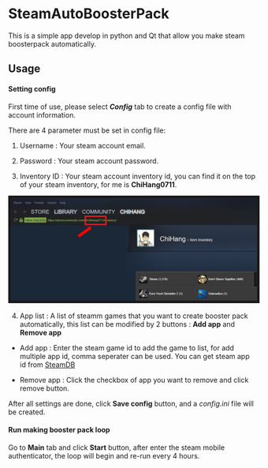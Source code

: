 # SteamAutoBoosterPack
This is a simple app develop in python and Qt that allow you make steam boosterpack automatically.

## Usage

#### Setting config

First time of use, please select ***Config*** tab to create a config file with account information.

There are 4 parameter must be set in config file: 

1. Username : Your steam account email.

2. Password : Your steam account password.

3. Inventory ID : Your steam account inventory id, you can find it on the top of your steam inventory, for me is **ChiHang0711**.

<p align="center">
  <img src="img/inventory_id.jpg" width = "500" height = "208" border="5">
</p>

4. App list : A list of steamm games that you want to create booster pack automatically, this list can be modified by 2 buttons : **Add app** and **Remove app**
* Add app : Enter the steam game id to add the game to list, for add multiple app id, comma seperater can be used. You can get steam app id from [SteamDB](https://steamdb.info/apps/)

* Remove app : Click the checkbox of app you want to remove and click remove button.

After all settings are done, click **Save config** button, and a *config.ini* file will be created.


#### Run making booster pack loop

Go to **Main** tab and click **Start** button, after enter the steam mobile authenticator, the loop will begin and re-run every 4 hours.